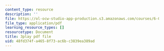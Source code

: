 ```yaml
---
content_type: resource
description: ''
file: https://ol-ocw-studio-app-production.s3.amazonaws.com/courses/6-0001-introduction-to-computer-science-and-programming-in-python-fall-2016/48fd374fa4658f73ac6bc3839ea389ad_5McjE8e5gIg.pdf
file_type: application/pdf
learning_resource_types: []
resourcetype: Document
title: 3play pdf file
uid: 48fd374f-a465-8f73-ac6b-c3839ea389ad
---
```

